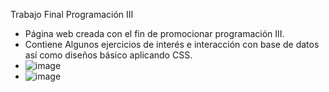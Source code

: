 Trabajo Final Programación III
* Página web creada con el fin de promocionar programación III.</h2>
* Contiene Algunos ejercicios de interés e interacción con base de datos así como diseños básico aplicando CSS.
* ![image](https://user-images.githubusercontent.com/48696162/124975305-465e2c80-e004-11eb-86e7-ab12a02b4a34.png)
* ![image](https://user-images.githubusercontent.com/48696162/124975373-583fcf80-e004-11eb-9af3-872ebea5c62c.png)


